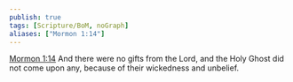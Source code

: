 ```yaml
---
publish: true
tags: [Scripture/BoM, noGraph]
aliases: ["Mormon 1:14"]
---
```

[Mormon 1:14](https://churchofjesuschrist.org/study/scriptures/bofm/morm/1?lang=eng&id=p14#p14) And there were no gifts from the Lord, and the Holy Ghost did not come upon any, because of their wickedness and unbelief.
